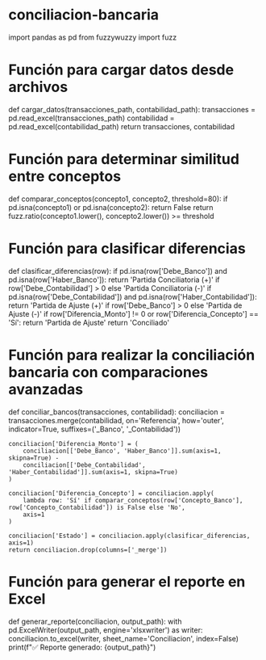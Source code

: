 # conciliacion-bancaria
import pandas as pd
from fuzzywuzzy import fuzz

# Función para cargar datos desde archivos
def cargar_datos(transacciones_path, contabilidad_path):
    transacciones = pd.read_excel(transacciones_path)
    contabilidad = pd.read_excel(contabilidad_path)
    return transacciones, contabilidad

# Función para determinar similitud entre conceptos
def comparar_conceptos(concepto1, concepto2, threshold=80):
    if pd.isna(concepto1) or pd.isna(concepto2):
        return False
    return fuzz.ratio(concepto1.lower(), concepto2.lower()) >= threshold

# Función para clasificar diferencias
def clasificar_diferencias(row):
    if pd.isna(row['Debe_Banco']) and pd.isna(row['Haber_Banco']):
        return 'Partida Conciliatoria (+)' if row['Debe_Contabilidad'] > 0 else 'Partida Conciliatoria (-)'
    if pd.isna(row['Debe_Contabilidad']) and pd.isna(row['Haber_Contabilidad']):
        return 'Partida de Ajuste (+)' if row['Debe_Banco'] > 0 else 'Partida de Ajuste (-)'
    if row['Diferencia_Monto'] != 0 or row['Diferencia_Concepto'] == 'Sí':
        return 'Partida de Ajuste'
    return 'Conciliado'

# Función para realizar la conciliación bancaria con comparaciones avanzadas
def conciliar_bancos(transacciones, contabilidad):
    conciliacion = transacciones.merge(contabilidad, on='Referencia', how='outer', indicator=True, suffixes=('_Banco', '_Contabilidad'))
    
    conciliacion['Diferencia_Monto'] = (
        conciliacion[['Debe_Banco', 'Haber_Banco']].sum(axis=1, skipna=True) - 
        conciliacion[['Debe_Contabilidad', 'Haber_Contabilidad']].sum(axis=1, skipna=True)
    )
    
    conciliacion['Diferencia_Concepto'] = conciliacion.apply(
        lambda row: 'Sí' if comparar_conceptos(row['Concepto_Banco'], row['Concepto_Contabilidad']) is False else 'No',
        axis=1
    )
    
    conciliacion['Estado'] = conciliacion.apply(clasificar_diferencias, axis=1)
    return conciliacion.drop(columns=['_merge'])

# Función para generar el reporte en Excel
def generar_reporte(conciliacion, output_path):
    with pd.ExcelWriter(output_path, engine='xlsxwriter') as writer:
        conciliacion.to_excel(writer, sheet_name='Conciliacion', index=False)
    print(f"✅ Reporte generado: {output_path}")
